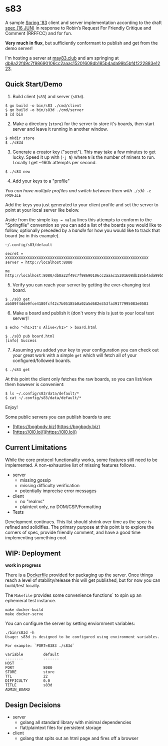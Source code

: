 # s83

A sample [Spring '83](https://www.robinsloan.com/lab/specifying-spring-83/)
client and server implementation according to the draft
[spec (16 JUN)](https://github.com/robinsloan/spring-83-spec/blob/main/draft-20220616.md)
in response to Robin’s Request For Friendly Critique and Comment (RRFFCC) and
for fun.

**Very much in flux**, but sufficiently conformant to publish and get from the
demo server!

I'm hosting a server at [may83.club](https://may83.club) and am
springing at [db8a22f49c7f98690106cc2aaac15201608db185b4ada99b5bf4f222883e1223](https://may83.club/db8a22f49c7f98690106cc2aaac15201608db185b4ada99b5bf4f222883e1223).

## Quick Start/Demo

1. Build client (`s83`) and server (`s83d`).
```
$ go build -o bin/s83 ./cmd/client
$ go build -o bin/s83d ./cmd/server
$ cd bin
```

2. Make a directory (`store`) for the server to store it's boards, then start server
and leave it running in another window.
```
$ mkdir store
$ ./s83d
```

3. Generate a creator key ("secret"). This may take a few minutes to get lucky.
   Speed it up with (`-j N`) where `N` is the number of miners to run. Locally
   I get ~160k attempts per second.
```
$ ./s83 new
```

4. Add your keys to a "profile"

_You can have multiple profiles and switch between them with `./s38 -c PROFILE`_

Add the keys you just generated to your client profile and set the server to
point at your local server like below.

Aside from the simple `key = value` lines this attempts to conform to the
"Springfile" convention so you can add a list of the boards you would like to
follow, optionally preceded by a _handle_ for how you would like to track that
board (`me` in this example).

`~/.config/s83/default`
```
secret = XXXXXXXXXXXXXXXXXXXXXXXXXXXXXXXXXXXXXXXXXXXXXXXXXXXXXXXXXXXXXXXX
server = http://localhost:8080

me
http://localhost:8080/db8a22f49c7f98690106cc2aaac15201608db185b4ada99b5bf4f222883e1223
```

5. Verify you can reach your server by getting the ever-changing test board.
```
$ ./s83 get ab589f4dde9fce4180fcf42c7b05185b0a02a5d682e353fa39177995083e0583
```

6. Make a board and publish it (don't worry this is just to your local test
   server)!
```
$ echo "<h1>It's Alive</h1>" > board.html

$ ./s83 pub board.html
[info] Success
```

7. Assuming you added your key to your configuration you can check out your great
work with a simple `get` which will fetch all of your configured/followed boards.
```
$ ./s83 get
```

At this point the client only fetches the raw boards, so you can list/view them
however is convenient:
```
$ ls ~/.config/s83/data/default/*
$ cat ~/.config/s83/data/default/*
```

Enjoy!

Some public servers you can publish boards to are:
- [https://bogbody.biz](https://bogbody.biz)
- [https://0l0.lol/](https://0l0.lol/)

## Current Limitations

While the core protocol functionality works, some features still need to be
implemented. A non-exhaustive list of missing features follows.

- server
	- missing gossip
	- missing difficulty verification
	- potentially imprecise error messages
- client
	- no "realms"
	- plaintext only, no DOM/CSP/Formatting
- Tests

Development continues. This list should shrink over time as the spec is refined
and solidifies. The primary purpose at this point is to explore the corners of
spec, provide friendly comment, and have a good time implementing something
cool.

## WIP: Deployment

**work in progress**

There is a [Dockerfile](Dockerfile.server) provided for packaging up the server.
Once things reach a level of stability/release this will get published, but for
now you can build/test locally.

The `Makefile` provides some convenience functions` to spin up an ephemeral test
instance.

```
make docker-build
make docker-serve
```

You can configure the server by setting enviornment variables:

```
./bin/s83d -h
Usage: s83d is designed to be configured using environment variables.

For example: `PORT=8383 ./s83d`

variable         default
--------         -------
HOST
PORT             8080
STORE            store
TTL              22
DIFFICULTY       0.0
TITLE            s83d
ADMIN_BOARD
```

## Design Decisions

- server
  - golang all standard library with minimal dependencies
  - flat/plaintext files for persistent storage
- client
  - golang that spits out an html page and fires off a browser

